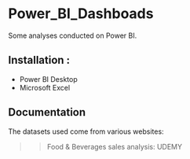 # Power_BI_Dashboads

Some analyses conducted on Power BI.


## Installation : 

- Power BI Desktop
- Microsoft Excel

  
## Documentation

The datasets used come from various websites:
>>  Food & Beverages sales analysis: UDEMY
